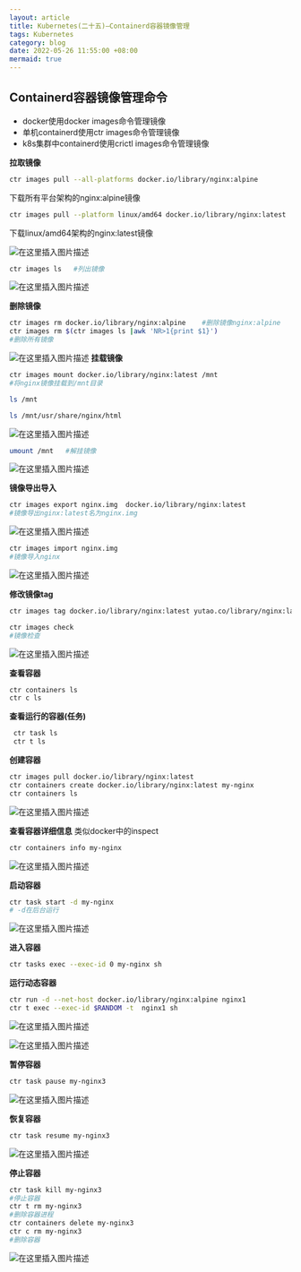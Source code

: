 ```yaml
---
layout: article
title: Kubernetes(二十五)—Containerd容器镜像管理
tags: Kubernetes 
category: blog
date: 2022-05-26 11:55:00 +08:00
mermaid: true
---
```

## Containerd容器镜像管理命令
- docker使用docker images命令管理镜像
- 单机containerd使用ctr images命令管理镜像
- k8s集群中containerd使用crictl images命令管理镜像

**拉取镜像**
```bash
ctr images pull --all-platforms docker.io/library/nginx:alpine
```
下载所有平台架构的nginx:alpine镜像

```bash
ctr images pull --platform linux/amd64 docker.io/library/nginx:latest
```
下载linux/amd64架构的nginx:latest镜像

![在这里插入图片描述](https://img-blog.csdnimg.cn/8b7c975eca9343c89c5ebd79cb5c4f1c.png)

```bash
ctr images ls   #列出镜像
```
![在这里插入图片描述](https://img-blog.csdnimg.cn/bb8f99e9974041f287d496bd4be76e95.png)

**删除镜像**

```bash
ctr images rm docker.io/library/nginx:alpine    #删除镜像nginx:alpine
ctr images rm $(ctr images ls |awk 'NR>1{print $1}')
#删除所有镜像
```

![在这里插入图片描述](https://img-blog.csdnimg.cn/7ce6a1f05900486b8f39836c71b9de1b.png)
**挂载镜像**

```bash
ctr images mount docker.io/library/nginx:latest /mnt
#将nginx镜像挂载到/mnt目录
```

```bash
ls /mnt
```

```bash
ls /mnt/usr/share/nginx/html
```
![在这里插入图片描述](https://img-blog.csdnimg.cn/b90391936e05440fa7bae9b4e15e8679.png)

```bash
umount /mnt   #解挂镜像
```

![在这里插入图片描述](https://img-blog.csdnimg.cn/f4cb381b18c049628da98801b380e02a.png)

**镜像导出导入**

```bash
ctr images export nginx.img  docker.io/library/nginx:latest 
#镜像导出nginx:latest名为nginx.img
```

![在这里插入图片描述](https://img-blog.csdnimg.cn/416b27abe69e46f98052e5afce17cce1.png)

```bash
ctr images import nginx.img 
#镜像导入nginx
```
![在这里插入图片描述](https://img-blog.csdnimg.cn/a48220322f764fd681717d20485b6e2e.png)

**修改镜像tag**

```bash
ctr images tag docker.io/library/nginx:latest yutao.co/library/nginx:latest
```

```bash
ctr images check
#镜像检查
```
![在这里插入图片描述](https://img-blog.csdnimg.cn/27d1b090cfed45ebbb326e67f297e34d.png)

**查看容器**

```bash
ctr containers ls
ctr c ls
```
**查看运行的容器(任务)**

```bash
 ctr task ls
 ctr t ls
```
**创建容器**

```bash
ctr images pull docker.io/library/nginx:latest
ctr containers create docker.io/library/nginx:latest my-nginx
ctr containers ls
```
![在这里插入图片描述](https://img-blog.csdnimg.cn/9dc4b8507a924465bd87bbceff756c91.png)

**查看容器详细信息**
类似docker中的inspect
```bash
ctr containers info my-nginx
```
![在这里插入图片描述](https://img-blog.csdnimg.cn/96b434215c0f4a95917cd39dabed3c67.png)

**启动容器**

```bash
ctr task start -d my-nginx
# -d在后台运行
```

![在这里插入图片描述](https://img-blog.csdnimg.cn/3556eb524839467d89cff5cd23c9eb7d.png)

**进入容器**
```bash
ctr tasks exec --exec-id 0 my-nginx sh
```
**运行动态容器**

```bash
ctr run -d --net-host docker.io/library/nginx:alpine nginx1
ctr t exec --exec-id $RANDOM -t  nginx1 sh
```
![在这里插入图片描述](https://img-blog.csdnimg.cn/c15cec094aad4082abdbc5d88f76ccf3.png)

![在这里插入图片描述](https://img-blog.csdnimg.cn/eaa5d5ef19f044fc9a3b5e80ea622356.png)

**暂停容器**

```bash
ctr task pause my-nginx3
```

![在这里插入图片描述](https://img-blog.csdnimg.cn/eedc953550334da395991e77ff7c51df.png)

**恢复容器**

```bash
ctr task resume my-nginx3
```
![在这里插入图片描述](https://img-blog.csdnimg.cn/96735059c91c4cf28be8d5c248363304.png)

**停止容器**

```bash
ctr task kill my-nginx3
#停止容器
ctr t rm my-nginx3
#删除容器进程
ctr containers delete my-nginx3
ctr c rm my-nginx3
#删除容器
```

![在这里插入图片描述](https://img-blog.csdnimg.cn/3b4f2a201e2245bc85aebfefcccccc14.png)
